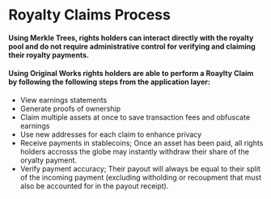 # Royalty Claims Process

#### Using Merkle Trees, rights holders can interact directly with the royalty pool and do not require administrative control for verifying and claiming their royalty payments.&#x20;

#### Using Original Works rights holders are able to perform a Roaylty Claim by following the following steps from the application layer:

* View earnings statements
* Generate proofs of ownership
* Claim multiple assets at once to save transaction fees and obfuscate earnings
* Use new addresses for each claim to enhance privacy
* Receive payments in stablecoins; Once an asset has been paid, all rights holders accrosss the globe may instantly withdraw their share of the oryalty payment.
* Verify payment accuracy; Their payout will always be equal to their split of the incoming payment (excluding witholding or recoupment that must also be accounted for in the payout receipt).&#x20;

